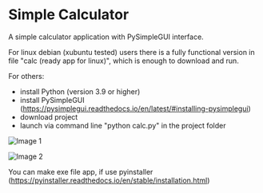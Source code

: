 # Simple Calculator
A simple calculator application with PySimpleGUI interface.

For linux debian (xubuntu tested) users there is a fully functional version in file "calc (ready app for linux)", which is enough to download and run.

For others:
- install Python (version 3.9 or higher)
- install PySimpleGUI (https://pysimplegui.readthedocs.io/en/latest/#installing-pysimplegui)
- download project
- launch via command line "python calc.py" in the project folder

![Image 1](https://github.com/lestec-al/simple-calculator/raw/main/images/pic_1.png|width=100)

![Image 2](https://github.com/lestec-al/simple-calculator/raw/main/images/pic_2.png)

You can make exe file app, if use pyinstaller (https://pyinstaller.readthedocs.io/en/stable/installation.html)
